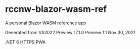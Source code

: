 # rccnw-blazor-wasm-ref
A personal Blazor WASM reference app



Generated from VS2022 Preview 17.1.0 Preview 1.1
Nov 30, 2021

.NET 6
HTTPS
PWA



